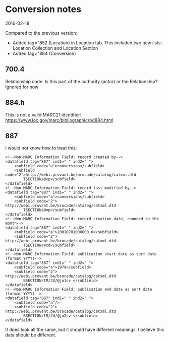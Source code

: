 # Conversion notes

2016-02-18

Compared to the previous version:
- Added tag="852 (Location) in Location tab. This included two new lists: Location Collection and Location Section
- Added tag="884 (Conversion)


700.4
--------

Relationship code. Is this part of the authority (actor) or the Relationship?
Ignored for now

884.h
--------
This is not a valid MARC21 identifier: https://www.loc.gov/marc/bibliographic/bd884.html

887
--------
I would not know how to treat this:

```
<!--Non-MARC Information Field: record created by-->
<datafield tag="887" ind1=" " ind2=" ">
	<subfield code="a">conversion</subfield>
	<subfield code="2">http://webi.provant.be/brocade/catalog/catxml.dtd
		TSECTION/@cp</subfield>
</datafield>
<!--Non-MARC Information Field: record last modified by-->
<datafield tag="887" ind1=" " ind2=" ">
	<subfield code="a">conversion</subfield>
	<subfield code="2"> http://webi.provant.be/brocade/catalog/catxml.dtd
		TSECTION/@mp</subfield>
</datafield>
<!--Non-MARC Information Field: record creation date, rounded to the month-->
<datafield tag="887" ind1=" " ind2=" ">
	<subfield code="a">20010701000000.0</subfield>
	<subfield code="2"> http://webi.provant.be/brocade/catalog/catxml.dtd
		TSECTION/@cd</subfield>
</datafield>
<!--Non-MARC Information Field: publication start date as sort date (format YYYY)-->
<datafield tag="887" ind1=" " ind2=" ">
	<subfield code="a">1979</subfield>
	<subfield code="2"> http://webi.provant.be/brocade/catalog/catxml.dtd
		BSECTION/IM/JU/@ju1sv </subfield>
</datafield>
<!--Non-MARC Information Field: publication end date as sort date (format YYYY)-->
<datafield tag="887" ind1=" " ind2=" ">
	<subfield code="a"/>
	<subfield code="2"> http://webi.provant.be/brocade/catalog/catxml.dtd
		BSECTION/IM/JU/@ju2sv </subfield>
</datafield>
```

It does look all the same, but it should have different meanings. I believe this data should be different.